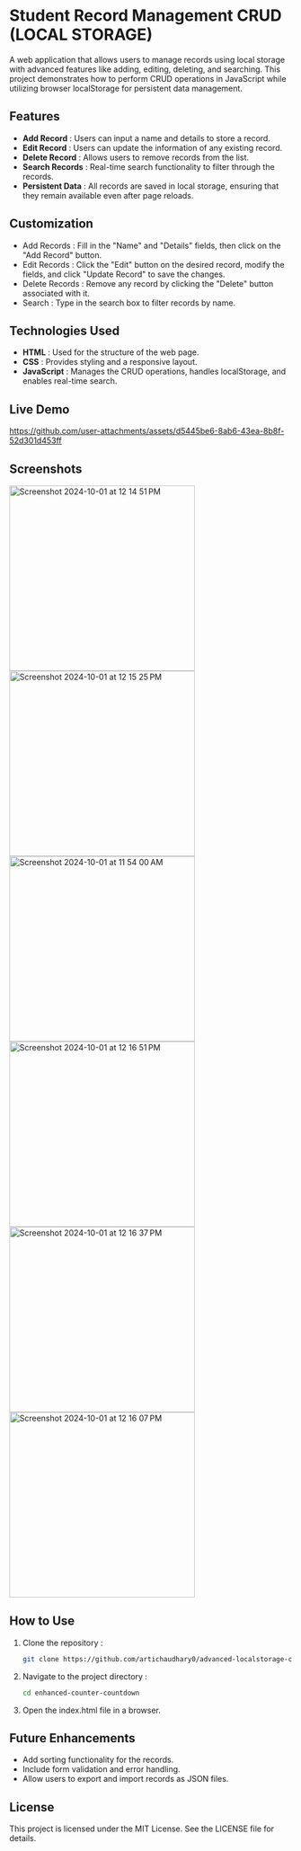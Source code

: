# Student Record Management CRUD (LOCAL STORAGE)
  A web application that allows users to manage records using local storage with advanced features like adding, editing, deleting, and searching. This project demonstrates how to perform CRUD 
  operations in JavaScript while utilizing browser localStorage for persistent data management.

## Features
  - **Add Record** : Users can input a name and details to store a record.
  - **Edit Record** : Users can update the information of any existing record.
  - **Delete Record** : Allows users to remove records from the list.
  - **Search Records** : Real-time search functionality to filter through the records.
  - **Persistent Data** : All records are saved in local storage, ensuring that they remain available even after page reloads.

## Customization
  - Add Records : Fill in the "Name" and "Details" fields, then click on the "Add Record" button.
  - Edit Records : Click the "Edit" button on the desired record, modify the fields, and click "Update Record" to save the changes.
  - Delete Records : Remove any record by clicking the "Delete" button associated with it.
  - Search : Type in the search box to filter records by name.

## Technologies Used
  - **HTML** : Used for the structure of the web page.
  - **CSS** : Provides styling and a responsive layout.
  - **JavaScript** : Manages the CRUD operations, handles localStorage, and enables real-time search.


## Live Demo
https://github.com/user-attachments/assets/d5445be6-8ab6-43ea-8b8f-52d301d453ff


## Screenshots
  <img width="330" alt="Screenshot 2024-10-01 at 12 14 51 PM" src="https://github.com/user-attachments/assets/7c1d3341-cc0f-48dd-be34-77b7f1b742d9">
  <img width="330" alt="Screenshot 2024-10-01 at 12 15 25 PM" src="https://github.com/user-attachments/assets/a2345067-c33b-477c-abfe-31885829f266">
  <img width="330" alt="Screenshot 2024-10-01 at 11 54 00 AM" src="https://github.com/user-attachments/assets/f320fdf6-b7d2-45fc-bb7f-bb27c5c92fc6">
  <img width="330" alt="Screenshot 2024-10-01 at 12 16 51 PM" src="https://github.com/user-attachments/assets/cb96fd02-bf6e-4076-924d-9b232ee5ff16">
  <img width="330" alt="Screenshot 2024-10-01 at 12 16 37 PM" src="https://github.com/user-attachments/assets/d8d0c312-981a-4467-97c2-e12deaf87208">
  <img width="330" alt="Screenshot 2024-10-01 at 12 16 07 PM" src="https://github.com/user-attachments/assets/833ade19-db64-45fc-a2cb-3987bb154c30">
  
## How to Use
1. Clone the repository :
   ```bash
   git clone https://github.com/artichaudhary0/advanced-localstorage-crud.git

 2. Navigate to the project directory :
    ```bash
    cd enhanced-counter-countdown
    ```
3. Open the index.html file in a browser.  


## Future Enhancements
  - Add sorting functionality for the records.
  - Include form validation and error handling.
  - Allow users to export and import records as JSON files.

## License
This project is licensed under the MIT License. See the LICENSE file for details.



